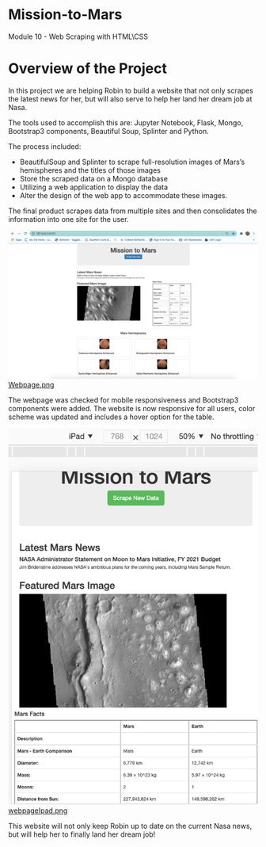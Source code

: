# Mission-to-Mars
Module 10 - Web Scraping with HTML\CSS

# Overview of the Project
In this project we are helping Robin to build a website that not only scrapes the latest news for her, but will also serve to help her land her dream job at Nasa.

The tools used to accomplish this are:   Jupyter Notebook, Flask, Mongo, Bootstrap3 components, Beautiful Soup, Splinter and Python.

The process included:

- BeautifulSoup and Splinter to scrape full-resolution images of Mars’s hemispheres and the titles of those images
- Store the scraped data on a Mongo database
- Utilizing a web application to display the data
- Alter the design of the web app to accommodate these images.

The final product scrapes data from multiple sites and then consolidates the information into one site for the user.    

<img src="/resources/Webpage.png" width="600"> [Webpage.png](/resources/Webpag.png)

The webpage was checked for mobile responsiveness and Bootstrap3 components were added.  The website is now responsive for all users, color scheme was updated and includes a hover option for the table.       

<img src="/resources/webpageIpad.png" width="600"> [webpageIpad.png](/resources/webpageIpad.png)

This website will not only keep Robin up to date on the current Nasa news, but will help her to finally land her dream job!



